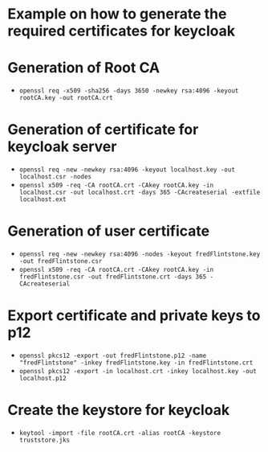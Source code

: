 # Example on how to generate the required certificates for keycloak

# Generation of Root CA
* ```openssl req -x509 -sha256 -days 3650 -newkey rsa:4096 -keyout rootCA.key -out rootCA.crt```

# Generation of certificate for keycloak server
* ```openssl req -new -newkey rsa:4096 -keyout localhost.key -out localhost.csr -nodes```
* ```openssl x509 -req -CA rootCA.crt -CAkey rootCA.key -in localhost.csr -out localhost.crt -days 365 -CAcreateserial -extfile localhost.ext```

# Generation of user certificate
* ```openssl req -new -newkey rsa:4096 -nodes -keyout fredFlintstone.key -out fredFlintstone.csr```
* ```openssl x509 -req -CA rootCA.crt -CAkey rootCA.key -in fredFlintstone.csr -out fredFlintstone.crt -days 365 -CAcreateserial```

# Export certificate and private keys to p12
* ```openssl pkcs12 -export -out fredFlintstone.p12 -name "fredFlintstone" -inkey fredFlintstone.key -in fredFlintstone.crt```
* ```openssl pkcs12 -export -in localhost.crt -inkey localhost.key -out localhost.p12```

# Create the keystore for keycloak
* ```keytool -import -file rootCA.crt -alias rootCA -keystore truststore.jks```
